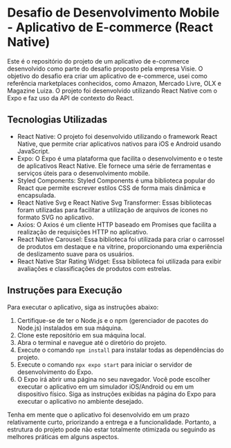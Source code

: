 # Desafio de Desenvolvimento Mobile - Aplicativo de E-commerce (React Native)

Este é o repositório do projeto de um aplicativo de e-commerce desenvolvido como parte do desafio proposto pela empresa Visie. O objetivo do desafio era criar um aplicativo de e-commerce, usei como referência marketplaces conhecidos, como Amazon, Mercado Livre, OLX e Magazine Luiza. O projeto foi desenvolvido utilizando React Native com o Expo e faz uso da API de contexto do React.

## Tecnologias Utilizadas

- React Native: O projeto foi desenvolvido utilizando o framework React Native, que permite criar aplicativos nativos para iOS e Android usando JavaScript.
- Expo: O Expo é uma plataforma que facilita o desenvolvimento e o teste de aplicativos React Native. Ele fornece uma série de ferramentas e serviços úteis para o desenvolvimento mobile.
- Styled Components: Styled Components é uma biblioteca popular do React que permite escrever estilos CSS de forma mais dinâmica e encapsulada.
- React Native Svg e React Native Svg Transformer: Essas bibliotecas foram utilizadas para facilitar a utilização de arquivos de ícones no formato SVG no aplicativo.
- Axios: O Axios é um cliente HTTP baseado em Promises que facilita a realização de requisições HTTP no aplicativo.
- React Native Carousel: Essa biblioteca foi utilizada para criar o carrossel de produtos em destaque e na vitrine, proporcionando uma experiência de deslizamento suave para os usuários.
- React Native Star Rating Widget: Essa biblioteca foi utilizada para exibir avaliações e classificações de produtos com estrelas.

## Instruções para Execução

Para executar o aplicativo, siga as instruções abaixo:

1. Certifique-se de ter o Node.js e o npm (gerenciador de pacotes do Node.js) instalados em sua máquina.
2. Clone este repositório em sua máquina local.
3. Abra o terminal e navegue até o diretório do projeto.
4. Execute o comando `npm install` para instalar todas as dependências do projeto.
5. Execute o comando `npx expo start` para iniciar o servidor de desenvolvimento do Expo.
6. O Expo irá abrir uma página no seu navegador. Você pode escolher executar o aplicativo em um simulador iOS/Android ou em um dispositivo físico. Siga as instruções exibidas na página do Expo para executar o aplicativo no ambiente desejado.

Tenha em mente que o aplicativo foi desenvolvido em um prazo relativamente curto, priorizando a entrega e a funcionalidade. Portanto, a estrutura do projeto pode não estar totalmente otimizada ou seguindo as melhores práticas em alguns aspectos.
